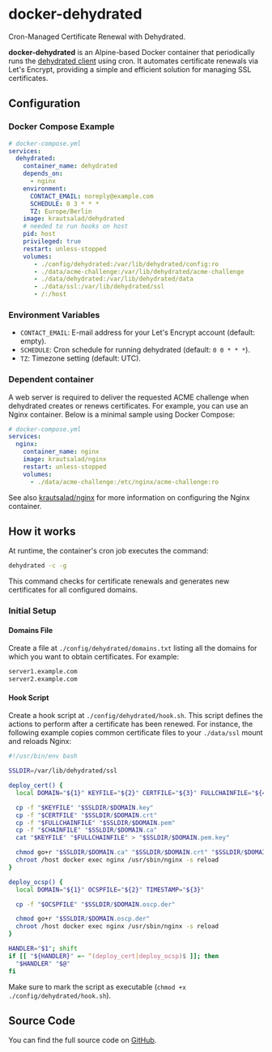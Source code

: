 # docker-dehydrated

Cron-Managed Certificate Renewal with Dehydrated.

**docker-dehydrated** is an Alpine-based Docker container that periodically runs the [dehydrated client](https://github.com/dehydrated-io/dehydrated) using cron. It automates certificate renewals via Let's Encrypt, providing a simple and efficient solution for managing SSL certificates.

## Configuration

### Docker Compose Example

```yaml
# docker-compose.yml
services:
  dehydrated:
    container_name: dehydrated
    depends_on:
      - nginx
    environment:
      CONTACT_EMAIL: noreply@example.com
      SCHEDULE: 0 3 * * *
      TZ: Europe/Berlin
    image: krautsalad/dehydrated
    # needed to run hooks on host
    pid: host
    privileged: true
    restart: unless-stopped
    volumes:
       - ./config/dehydrated:/var/lib/dehydrated/config:ro
       - ./data/acme-challenge:/var/lib/dehydrated/acme-challenge
       - ./data/dehydrated:/var/lib/dehydrated/data
       - ./data/ssl:/var/lib/dehydrated/ssl
       - /:/host
```

### Environment Variables

- `CONTACT_EMAIL`: E-mail address for your Let's Encrypt account (default: empty).
- `SCHEDULE`: Cron schedule for running dehydrated (default: `0 0 * * *`).
- `TZ`: Timezone setting (default: UTC).

### Dependent container

A web server is required to deliver the requested ACME challenge when dehydrated creates or renews certificates. For example, you can use an Nginx container. Below is a minimal sample using Docker Compose:

```yml
# docker-compose.yml
services:
  nginx:
    container_name: nginx
    image: krautsalad/nginx
    restart: unless-stopped
    volumes:
      - ./data/acme-challenge:/etc/nginx/acme-challenge:ro
```

See also [krautsalad/nginx](https://hub.docker.com/r/krautsalad/nginx) for more information on configuring the Nginx container.

## How it works

At runtime, the container's cron job executes the command:

```sh
dehydrated -c -g
```

This command checks for certificate renewals and generates new certificates for all configured domains.

### Initial Setup

#### Domains File

Create a file at `./config/dehydrated/domains.txt` listing all the domains for which you want to obtain certificates. For example:

```txt
server1.example.com
server2.example.com
```

#### Hook Script

Create a hook script at `./config/dehydrated/hook.sh`. This script defines the actions to perform after a certificate has been renewed. For instance, the following example copies common certificate files to your `./data/ssl` mount and reloads Nginx:

```sh
#!/usr/bin/env bash

SSLDIR=/var/lib/dehydrated/ssl

deploy_cert() {
  local DOMAIN="${1}" KEYFILE="${2}" CERTFILE="${3}" FULLCHAINFILE="${4}" CHAINFILE="${5}" TIMESTAMP="${6}"

  cp -f "$KEYFILE" "$SSLDIR/$DOMAIN.key"
  cp -f "$CERTFILE" "$SSLDIR/$DOMAIN.crt"
  cp -f "$FULLCHAINFILE" "$SSLDIR/$DOMAIN.pem"
  cp -f "$CHAINFILE" "$SSLDIR/$DOMAIN.ca"
  cat "$KEYFILE" "$FULLCHAINFILE" > "$SSLDIR/$DOMAIN.pem.key"

  chmod go+r "$SSLDIR/$DOMAIN.ca" "$SSLDIR/$DOMAIN.crt" "$SSLDIR/$DOMAIN.pem"
  chroot /host docker exec nginx /usr/sbin/nginx -s reload
}

deploy_ocsp() {
  local DOMAIN="${1}" OCSPFILE="${2}" TIMESTAMP="${3}"

  cp -f "$OCSPFILE" "$SSLDIR/$DOMAIN.oscp.der"

  chmod go+r "$SSLDIR/$DOMAIN.oscp.der"
  chroot /host docker exec nginx /usr/sbin/nginx -s reload
}

HANDLER="$1"; shift
if [[ "${HANDLER}" =~ ^(deploy_cert|deploy_ocsp)$ ]]; then
  "$HANDLER" "$@"
fi
```

Make sure to mark the script as executable (`chmod +x ./config/dehydrated/hook.sh`).

## Source Code

You can find the full source code on [GitHub](https://github.com/krautsalad/docker-dehydrated).
